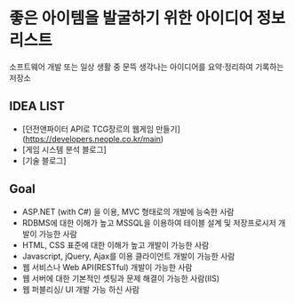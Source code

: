 # 좋은 아이템을 발굴하기 위한 아이디어 정보 리스트

소프트웨어 개발 또는 일상 생활 중 문뜩 생각나는 아이디어를 요약·정리하여 기록하는 저장소


## IDEA LIST
* [던전앤파이터 API로 TCG장르의 웹게임 만들기] (https://developers.neople.co.kr/main)
* [게임 시스템 분석 블로그]
* [기술 블로그]


## Goal 

* ASP.NET (with C#) 을 이용, MVC 형태로의 개발에 능숙한 사람
* RDBMS에 대한 이해가 높고 MSSQL을 이용하여 테이블 설계 및 저장프로시저 개발이 가능한 사람
* HTML, CSS 표준에 대한 이해가 높고 개발이 가능한 사람 
* Javascript, jQuery, Ajax를 이용 클라이언트 개발이 가능한 사람
* 웹 서비스나 Web API(RESTful) 개발이 가능한 사람
* 웹 서버에 대한 기본적인 셋팅과 문제 해결이 가능한 사람(IIS) 
* 웹 퍼블리싱/ UI 개발 가능 하신 사람
